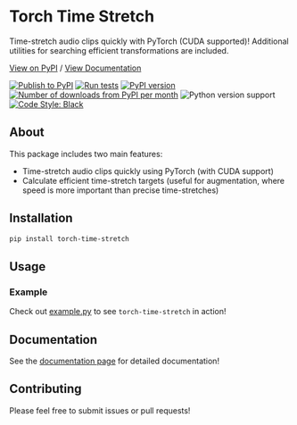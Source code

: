 # Torch Time Stretch

Time-stretch audio clips quickly with PyTorch (CUDA supported)! Additional utilities for searching efficient transformations are included.

[View on PyPI](https://pypi.org/project/torch-time-stretch/) / [View Documentation](https://kentonishi.github.io/torch-time-stretch/)

[![Publish to PyPI](https://github.com/KentoNishi/torch-time-stretch/actions/workflows/publish.yaml/badge.svg)](https://github.com/KentoNishi/torch-time-stretch/actions/workflows/publish.yaml)
[![Run tests](https://github.com/KentoNishi/torch-time-stretch/actions/workflows/test.yaml/badge.svg)](https://github.com/KentoNishi/torch-time-stretch/actions/workflows/test.yaml)
[![PyPI version](https://img.shields.io/pypi/v/torch-time-stretch.svg?style=flat)](https://pypi.org/project/torch-time-stretch/)
[![Number of downloads from PyPI per month](https://img.shields.io/pypi/dm/torch-time-stretch.svg?style=flat)](https://pypi.org/project/torch-time-stretch/)
![Python version support](https://img.shields.io/pypi/pyversions/torch-time-stretch)
[![Code Style: Black](https://img.shields.io/badge/code%20style-black-black.svg)](https://github.com/ambv/black)

## About

This package includes two main features:
* Time-stretch audio clips quickly using PyTorch (with CUDA support)
* Calculate efficient time-stretch targets (useful for augmentation, where speed is more important than precise time-stretches)

## Installation
```bash
pip install torch-time-stretch
```

## Usage

### Example

Check out [example.py](https://github.com/KentoNishi/torch-time-stretch/blob/master/example.py) to see `torch-time-stretch` in action!

## Documentation
See the [documentation page](https://kentonishi.github.io/torch-time-stretch/) for detailed documentation!

## Contributing
Please feel free to submit issues or pull requests!
